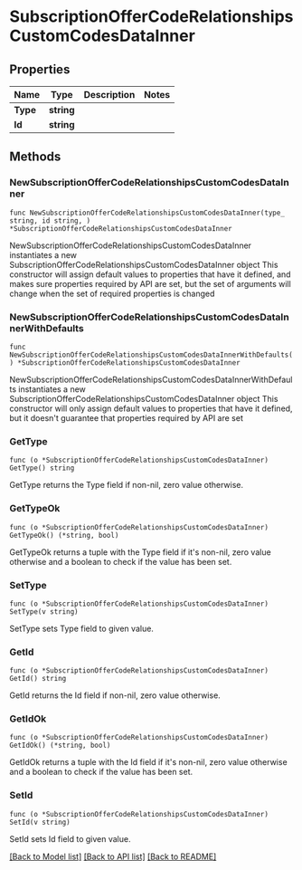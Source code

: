 # SubscriptionOfferCodeRelationshipsCustomCodesDataInner

## Properties

Name | Type | Description | Notes
------------ | ------------- | ------------- | -------------
**Type** | **string** |  | 
**Id** | **string** |  | 

## Methods

### NewSubscriptionOfferCodeRelationshipsCustomCodesDataInner

`func NewSubscriptionOfferCodeRelationshipsCustomCodesDataInner(type_ string, id string, ) *SubscriptionOfferCodeRelationshipsCustomCodesDataInner`

NewSubscriptionOfferCodeRelationshipsCustomCodesDataInner instantiates a new SubscriptionOfferCodeRelationshipsCustomCodesDataInner object
This constructor will assign default values to properties that have it defined,
and makes sure properties required by API are set, but the set of arguments
will change when the set of required properties is changed

### NewSubscriptionOfferCodeRelationshipsCustomCodesDataInnerWithDefaults

`func NewSubscriptionOfferCodeRelationshipsCustomCodesDataInnerWithDefaults() *SubscriptionOfferCodeRelationshipsCustomCodesDataInner`

NewSubscriptionOfferCodeRelationshipsCustomCodesDataInnerWithDefaults instantiates a new SubscriptionOfferCodeRelationshipsCustomCodesDataInner object
This constructor will only assign default values to properties that have it defined,
but it doesn't guarantee that properties required by API are set

### GetType

`func (o *SubscriptionOfferCodeRelationshipsCustomCodesDataInner) GetType() string`

GetType returns the Type field if non-nil, zero value otherwise.

### GetTypeOk

`func (o *SubscriptionOfferCodeRelationshipsCustomCodesDataInner) GetTypeOk() (*string, bool)`

GetTypeOk returns a tuple with the Type field if it's non-nil, zero value otherwise
and a boolean to check if the value has been set.

### SetType

`func (o *SubscriptionOfferCodeRelationshipsCustomCodesDataInner) SetType(v string)`

SetType sets Type field to given value.


### GetId

`func (o *SubscriptionOfferCodeRelationshipsCustomCodesDataInner) GetId() string`

GetId returns the Id field if non-nil, zero value otherwise.

### GetIdOk

`func (o *SubscriptionOfferCodeRelationshipsCustomCodesDataInner) GetIdOk() (*string, bool)`

GetIdOk returns a tuple with the Id field if it's non-nil, zero value otherwise
and a boolean to check if the value has been set.

### SetId

`func (o *SubscriptionOfferCodeRelationshipsCustomCodesDataInner) SetId(v string)`

SetId sets Id field to given value.



[[Back to Model list]](../README.md#documentation-for-models) [[Back to API list]](../README.md#documentation-for-api-endpoints) [[Back to README]](../README.md)


